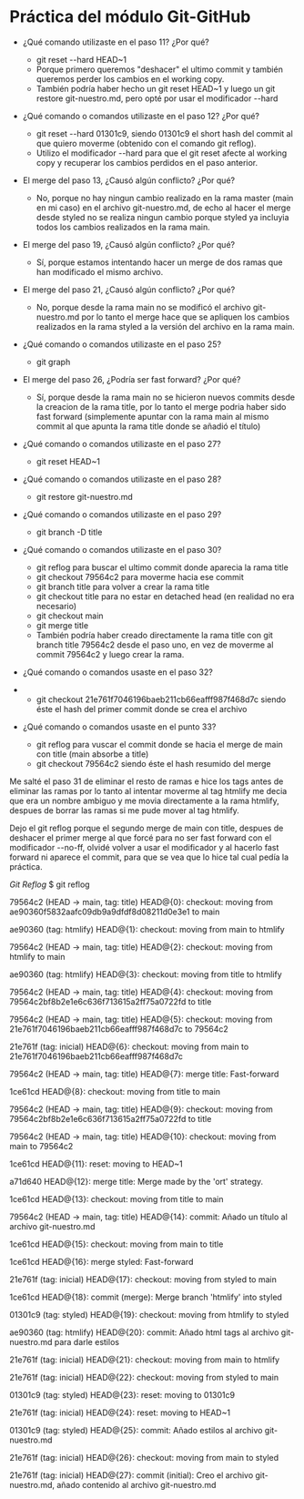 # Práctica del módulo Git-GitHub

- ¿Qué comando utilizaste en el paso 11? ¿Por qué?
  - git reset --hard HEAD~1
  - Porque primero queremos "deshacer" el ultimo commit y también queremos perder los cambios en el working copy.
  - También podría haber hecho un git reset HEAD~1 y luego un git restore git-nuestro.md, pero opté por usar el modificador --hard

- ¿Qué comando o comandos utilizaste en el paso 12? ¿Por qué?
  - git reset --hard 01301c9, siendo 01301c9 el short hash del commit al que quiero moverme (obtenido con el comando git reflog).
  - Utilizo el modificador --hard para que el git reset afecte al working copy y recuperar los cambios perdidos en el paso anterior.

- El merge del paso 13, ¿Causó algún conflicto? ¿Por qué?
  - No, porque no hay ningun cambio realizado en la rama master (main en mi caso) en el archivo git-nuestro.md, de echo al hacer el merge desde styled no se realiza ningun cambio porque styled ya incluyia todos los cambios realizados en la rama main.
    
- El merge del paso 19, ¿Causó algún conflicto? ¿Por qué?
  - Sí, porque estamos intentando hacer un merge de dos ramas que han modificado el mismo archivo.
    
- El merge del paso 21, ¿Causó algún conflicto? ¿Por qué?
  - No, porque desde la rama main no se modificó el archivo git-nuestro.md por lo tanto el merge hace que se apliquen los cambios realizados en la rama styled a la versión del archivo en la rama main.
    
- ¿Qué comando o comandos utilizaste en el paso 25?
  - git graph
    
- El merge del paso 26, ¿Podría ser fast forward? ¿Por qué?
  - Sí, porque desde la rama main no se hicieron nuevos commits desde la creacion de la rama title, por lo tanto el merge podria haber sido fast forward (simplemente apuntar con la rama main al mismo commit al que apunta la rama title donde se añadió el título)
    
- ¿Qué comando o comandos utilizaste en el paso 27?
  - git reset HEAD~1
    
- ¿Qué comando o comandos utilizaste en el paso 28?
  - git restore git-nuestro.md
    
- ¿Qué comando o comandos utilizaste en el paso 29?
  - git branch -D title
    
- ¿Qué comando o comandos utilizaste en el paso 30?
  - git reflog para buscar el ultimo commit donde aparecia la rama title
  - git checkout 79564c2 para moverme hacia ese commit
  - git branch title para volver a crear la rama title
  - git checkout title para no estar en detached head (en realidad no era necesario)
  - git checkout main
  - git merge title
  - También podría haber creado directamente la rama title con git branch title 79564c2 desde el paso uno, en vez de moverme al commit 79564c2 y luego crear la rama.
    
- ¿Qué comando o comandos usaste en el paso 32?
- - git checkout 21e761f7046196baeb211cb66eafff987f468d7c siendo éste el hash del primer commit donde se crea el archivo
    
- ¿Qué comando o comandos usaste en el punto 33?
  - git reflog para vuscar el commit donde se hacia el merge de main con title (main absorbe a title)
  - git checkout 79564c2 siendo éste el hash resumido del merge

Me salté el paso 31 de eliminar el resto de ramas e hice los tags antes de eliminar las ramas por lo tanto al intentar moverme al tag htmlify me decia que era un nombre ambiguo y me movia directamente a la rama htmlify, despues de borrar las ramas si me pude mover al tag htmlify.

Dejo el git reflog porque el segundo merge de main con title, despues de deshacer el primer merge al que forcé para no ser fast forward con el modificador --no-ff, olvidé volver a usar el modificador y al hacerlo fast forward ni aparece el commit, para que se vea que lo hice tal cual pedía la práctica.

*Git Reflog*
$ git reflog

79564c2 (HEAD -> main, tag: title) HEAD@{0}: checkout: moving from ae90360f5832aafc09db9a9dfdf8d08211d0e3e1 to main

ae90360 (tag: htmlify) HEAD@{1}: checkout: moving from main to htmlify

79564c2 (HEAD -> main, tag: title) HEAD@{2}: checkout: moving from htmlify to main

ae90360 (tag: htmlify) HEAD@{3}: checkout: moving from title to htmlify

79564c2 (HEAD -> main, tag: title) HEAD@{4}: checkout: moving from 79564c2bf8b2e1e6c636f713615a2ff75a0722fd to title

79564c2 (HEAD -> main, tag: title) HEAD@{5}: checkout: moving from 21e761f7046196baeb211cb66eafff987f468d7c to 79564c2

21e761f (tag: inicial) HEAD@{6}: checkout: moving from main to 21e761f7046196baeb211cb66eafff987f468d7c

79564c2 (HEAD -> main, tag: title) HEAD@{7}: merge title: Fast-forward

1ce61cd HEAD@{8}: checkout: moving from title to main

79564c2 (HEAD -> main, tag: title) HEAD@{9}: checkout: moving from 79564c2bf8b2e1e6c636f713615a2ff75a0722fd to title

79564c2 (HEAD -> main, tag: title) HEAD@{10}: checkout: moving from main to 79564c2

1ce61cd HEAD@{11}: reset: moving to HEAD~1

a71d640 HEAD@{12}: merge title: Merge made by the 'ort' strategy.

1ce61cd HEAD@{13}: checkout: moving from title to main

79564c2 (HEAD -> main, tag: title) HEAD@{14}: commit: Añado un título al archivo git-nuestro.md

1ce61cd HEAD@{15}: checkout: moving from main to title

1ce61cd HEAD@{16}: merge styled: Fast-forward

21e761f (tag: inicial) HEAD@{17}: checkout: moving from styled to main

1ce61cd HEAD@{18}: commit (merge): Merge branch 'htmlify' into styled

01301c9 (tag: styled) HEAD@{19}: checkout: moving from htmlify to styled

ae90360 (tag: htmlify) HEAD@{20}: commit: Añado html tags al archivo git-nuestro.md para darle estilos

21e761f (tag: inicial) HEAD@{21}: checkout: moving from main to htmlify

21e761f (tag: inicial) HEAD@{22}: checkout: moving from styled to main

01301c9 (tag: styled) HEAD@{23}: reset: moving to 01301c9

21e761f (tag: inicial) HEAD@{24}: reset: moving to HEAD~1

01301c9 (tag: styled) HEAD@{25}: commit: Añado estilos al archivo git-nuestro.md

21e761f (tag: inicial) HEAD@{26}: checkout: moving from main to styled

21e761f (tag: inicial) HEAD@{27}: commit (initial): Creo el archivo git-nuestro.md, añado contenido al archivo git-nuestro.md 

